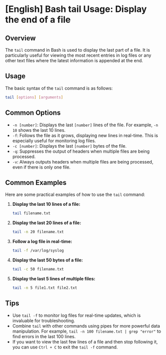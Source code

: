 # [English] Bash tail Usage: Display the end of a file

## Overview
The `tail` command in Bash is used to display the last part of a file. It is particularly useful for viewing the most recent entries in log files or any other text files where the latest information is appended at the end.

## Usage
The basic syntax of the `tail` command is as follows:

```bash
tail [options] [arguments]
```

## Common Options
- `-n [number]`: Displays the last `[number]` lines of the file. For example, `-n 10` shows the last 10 lines.
- `-f`: Follows the file as it grows, displaying new lines in real-time. This is especially useful for monitoring log files.
- `-c [number]`: Displays the last `[number]` bytes of the file.
- `-q`: Suppresses the output of headers when multiple files are being processed.
- `-v`: Always outputs headers when multiple files are being processed, even if there is only one file.

## Common Examples
Here are some practical examples of how to use the `tail` command:

1. **Display the last 10 lines of a file:**
   ```bash
   tail filename.txt
   ```

2. **Display the last 20 lines of a file:**
   ```bash
   tail -n 20 filename.txt
   ```

3. **Follow a log file in real-time:**
   ```bash
   tail -f /var/log/syslog
   ```

4. **Display the last 50 bytes of a file:**
   ```bash
   tail -c 50 filename.txt
   ```

5. **Display the last 5 lines of multiple files:**
   ```bash
   tail -n 5 file1.txt file2.txt
   ```

## Tips
- Use `tail -f` to monitor log files for real-time updates, which is invaluable for troubleshooting.
- Combine `tail` with other commands using pipes for more powerful data manipulation. For example, `tail -n 100 filename.txt | grep "error"` to find errors in the last 100 lines.
- If you want to view the last few lines of a file and then stop following it, you can use `Ctrl + C` to exit the `tail -f` command.